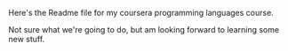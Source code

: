 Here's the Readme file for my coursera programming languages course.

Not sure what we're going to do, but am looking forward to learning some new stuff.
